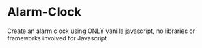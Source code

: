 # Alarm-Clock

Create an alarm clock using ONLY vanilla javascript, no libraries or frameworks involved for Javascript.
